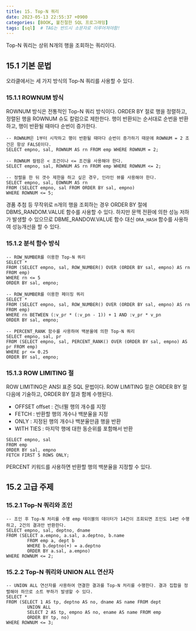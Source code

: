 ```yaml
---
title: 15. Top-N 쿼리
date: 2023-05-13 22:55:37 +0900
categories: [BOOK, 불친절한 SQL 프로그래밍]
tags: [sql]  # TAG는 반드시 소문자로 이루어져야함!
---
```


Top-N 쿼리는 상위 N개의 행을 조회하는 쿼리이다.

## 15.1 기본 문법
오라클에서는 세 가지 방식의 Top-N 쿼리를 사용할 수 있다.

### 15.1.1 ROWNUM 방식
ROWNUM 방식은 전통적인 Top-N 쿼리 방식이다. ORDER BY 절로 행을 정렬하고, 정렬된 행을 ROWNUM 슈도 칼럼으로 제한한다. 행이 반환되는 순서대로 순번을 반환하고, 행이 반환될 때마다 순번이 증가한다.

```
-- ROWNUM은 1부터 시작하고 행이 반환될 때마다 순번이 증가하기 때문에 ROWNUM = 2 조건은 항상 FALSE이다.
SELECT empno, sal, ROWNUM AS rn FROM emp WHERE ROWNUM = 2;

-- ROWNUM 컬럼은 < 조건이나 <= 조건을 사용해야 한다.
SELECT empno, sal, ROWNUM AS rn FROM emp WHERE ROWNUM <= 2;

-- 정렬을 한 뒤 갯수 제한을 하고 싶은 경우, 인라인 뷰를 사용해야 한다.
SELECT empno, sal, EOWNUM AS rn
FROM (SELECT empno, sal FROM ORDER BY sal, empno)
WHERE ROWNUM <= 5;
```

경품 추첨 등 무작위로 n개의 행을 조회하는 경우 ORDER BY 절에 DBMS_RANDOM.VALUE 함수를 사용할 수 있다. 하지만 문맥 전환에 의한 성능 저하가 발생할 수 있으므로 DBME_RANDOW.VALUE 함수 대신 `ORA_HASH` 함수를 사용하여 성능개선을 할 수 있다.

### 15.1.2 분석 함수 방식
```
-- ROW_NUMBER를 이용한 Top-N 쿼리
SELECT *
FROM (SELECT empno, sal, ROW_NUMBER() OVER (ORDER BY sal, empno) AS rn FROM emp)
WHERE rn <= 5
ORDER BY sal, empno;

-- ROW_NUMBER를 이용한 페이징 쿼리
SELECT *
FROM (SELECT empno, sal, ROW_NUMBER() OVER (ORDER BY sal, empno) AS rn FROM emp)
WHERE rn BETWEEN (:v_pr * (:v_pn - 1)) + 1 AND :v_pr * v_pn
ORDER BY sal, empno;

-- PERCENT_RANK 함수를 사용하여 백분율에 의한 Top-N 쿼리
SELECT empno, sal, pr
FROM (SELECT empno, sal, PERCENT_RANK() OVER (ORDER BY sal, empno) AS pr FROM emp)
WHERE pr <= 0.25
ORDER BY sal, empno;
```

### 15.1.3 ROW LIMITING 절
ROW LIMITING은 ANSI 표준 SQL 문법이다. ROW LIMITING 절은 ORDER BY 절 다음에 기술하고, ORDER BY 절과 함께 수행된다.
* OFFSET offset : 건너뛸 행의 개수를 지정
* FETCH : 반환할 행의 개수나 백분율을 지정
* ONLY : 지정된 행의 개수나 백분율만큼 행을 반환
* WITH TIES : 마지막 행에 대한 동순위를 포함해서 반환

```
SELECT empno, sal
FROM emp
ORDER BY sal, empno
FETCH FIRST 5 ROWS ONLY;
```

PERCENT 키워드를 사용하면 반환할 행의 백분율을 지정할 수 있다.

## 15.2 고급 주제
### 15.2.1 Top-N 쿼리와 조인
```
-- 조인 후 Top-N 처리를 수행 emp 테이블의 데이터가 14건이 조회되면 조인도 14번 수행하고, 2건의 결과만 반환한다.
SELECT empno, sal, deptno, dname
FROM (SELECT a.empno, a.sal, a.deptno, b.name
        FROM emp a, dept b
        WHERE b.deptno(+) = a.deptno
        ORDER BY a.sal, a.empno)
WHERE ROWNUM <= 2;
```

### 15.2.2 Top-N 쿼리와 UNION ALL 연산자
```
-- UNION ALL 연산자를 사용하여 연결한 결과를 Top-N 처리를 수행한다. 결과 집합을 정렬해야 하므로 소트 부하가 발생할 수 있다.
SELECT *
FROM (SELECT 1 AS tp, deptno AS no, dname AS name FROM dept
        UNION ALL
        SELECT 2 AS tp, empno AS no, ename AS name FROM emp
        ORDER BY tp, no)
WHERE ROWNUM <= 3;
```

